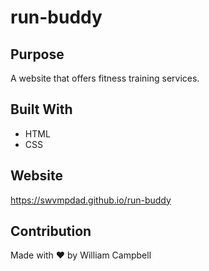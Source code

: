 # run-buddy

## Purpose
A website that offers fitness training services.

## Built With
* HTML
* CSS

## Website
https://swvmpdad.github.io/run-buddy

## Contribution
Made with ❤️ by William Campbell